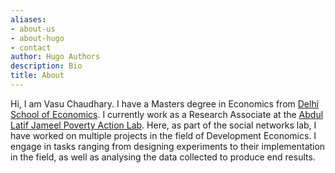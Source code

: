```yaml
---
aliases:
- about-us
- about-hugo
- contact
author: Hugo Authors
description: Bio
title: About
---
```


Hi, I am Vasu Chaudhary. I have a Masters degree in Economics from [Delhi School of Economics](http://econdse.org). I currently work as a Research Associate at the [Abdul Latif Jameel Poverty Action Lab](https://www.povertyactionlab.org/south-asia). Here, as part of the social networks lab, I have worked on multiple projects in the field of Development Economics. I engage in tasks ranging from designing experiments to their implementation in the field, as well as analysing the data collected to produce end results.

